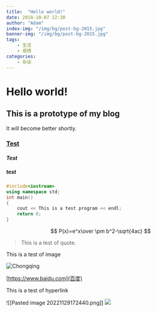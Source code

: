 ```yaml
---
title:  "Hello world!"
date: 2018-10-07 22:30
author: "Adam"
index-img: "/img/bg/post-bg-2015.jpg"
banner-img: "/img/bg/post-bg-2015.jpg"
tags:
    - 生活
    - 感想
categories: 
	- 杂谈
---
```




# Hello world!

## This is a prototype of my blog

It will become better shortly.

### <u>Test</u>

#### *Test*

##### **test**

```c++
#include<iostream>
using namespace std;
int main()
{
    cout << This is a test program << endl;
    return 0;
}
```


$$
P(x)=e^x\over \pm b^2-\sqrt{4ac}
$$

> This is a test of quote.

This is a test of image

![Chongqing](\img\in-post\post-chongqing-tour.jpg)

<!--This is a test of illustrates-->

[https://www.baidu.com](百度)

This is a test of hyperlink

![[Pasted image 20221129172440.png]]
![](https://tva1.sinaimg.cn/large/008vxvgGly1h8m5i8dewgj31780ledgm.jpg)